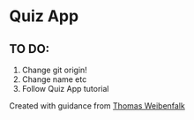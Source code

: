 # Quiz App

## TO DO:
1. Change git origin!
2. Change name etc
3. Follow Quiz App tutorial

Created with guidance from [Thomas Weibenfalk](https://www.youtube.com/watch?v=F2JCjVSZlG0)